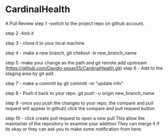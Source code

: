 # CardinalHealth
A Pull Review
step 1 -swtich to the project repo on github account.

step 2 -fork it

step 3 - clone it to your local machine

step 4 - make a new branch, git chekout -b new_branch_name

step 5 -make your change as the path and 
        git remote add upstream (https://github.com/Davido-sesay55/CardinalHealth.git)
step 6 - Add to the staging area by git add .

step 7 - make a committ by git committ -m "update info"

step 8 - Push it back to your repo. git push -u origin new_branch_name

step 9 -once you push the changes to your repo, the compare and pull request
         will appear in github| click the compare and pull request button

step 10 - click create pull request to open a new pull
          This allow the maintainer of the repository to examine your addition
          They can merge it if its okay or they can ask you to make some notification from here.
